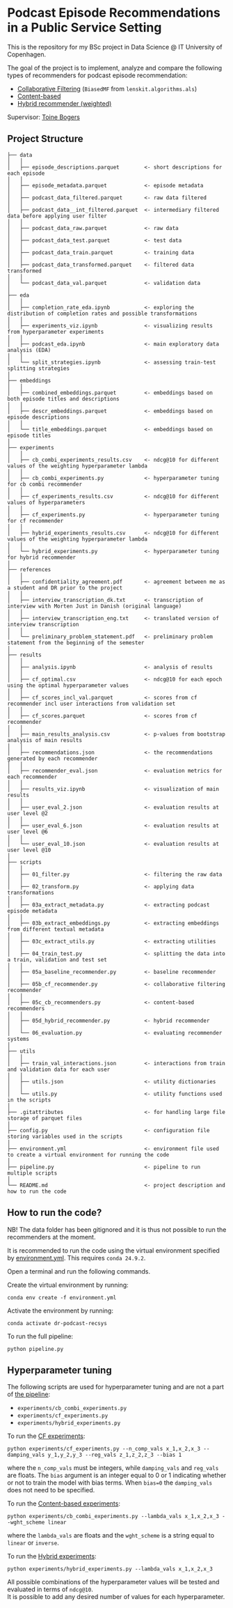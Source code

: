 # Podcast Episode Recommendations in a Public Service Setting
This is the repository for my BSc project in Data Science @ IT University of Copenhagen.  

The goal of the project is to implement, analyze and compare the following types of recommenders for podcast episode recommendation:
- [Collaborative Filtering](scripts/05b_cf_recommender.py) (`BiasedMF` from `lenskit.algorithms.als`)
- [Content-based](scripts/05c_cb_recommenders.py)
- [Hybrid recommender (weighted)](scripts/05d_hybrid_recommender.py)

Supervisor: [Toine Bogers](https://github.com/toinebogers)


## Project Structure
```
├── data   
│   │
│   ├── episode_descriptions.parquet        <- short descriptions for each episode
│   │
│   ├── episode_metadata.parquet            <- episode metadata
│   │
│   ├── podcast_data_filtered.parquet       <- raw data filtered
│   │
│   ├── podcast_data__int_filtered.parquet  <- intermediary filtered data before applying user filter
│   │
│   ├── podcast_data_raw.parquet            <- raw data
│   │
│   ├── podcast_data_test.parquet           <- test data
│   │
│   ├── podcast_data_train.parquet          <- training data
│   │
│   ├── podcast_data_transformed.parquet    <- filtered data transformed
│   │
│   └── podcast_data_val.parquet            <- validation data
│
├── eda                                   
│   │
│   ├── completion_rate_eda.ipynb           <- exploring the distribution of completion rates and possible transformations
│   │
│   ├── experiments_viz.ipynb               <- visualizing results from hyperparameter experiments
│   │
│   ├── podcast_eda.ipynb                   <- main exploratory data analysis (EDA)
│   │
│   └── split_strategies.ipynb              <- assessing train-test splitting strategies
│
├── embeddings                                   
│   │
│   ├── combined_embeddings.parquet         <- embeddings based on both episode titles and descriptions
│   │
│   ├── descr_embeddings.parquet            <- embeddings based on episode descriptions
│   │
│   └── title_embeddings.parquet            <- embeddings based on episode titles
│
├── experiments         
│   │
│   ├── cb_combi_experiments_results.csv    <- ndcg@10 for different values of the weighting hyperparameter lambda                    
│   │
│   ├── cb_combi_experiments.py             <- hyperparameter tuning for cb combi recommender
│   │
│   ├── cf_experiments_results.csv          <- ndcg@10 for different values of hyperparameters                    
│   │
│   ├── cf_experiments.py                   <- hyperparameter tuning for cf recommender
│   │
│   ├── hybrid_experiments_results.csv      <- ndcg@10 for different values of the weighting hyperparameter lambda
│   │
│   └── hybrid_experiments.py               <- hyperparameter tuning for hybrid recommender
│
├── references                                   
│   │
│   ├── confidentiality_agreement.pdf       <- agreement between me as a student and DR prior to the project 
│   │
│   ├── interview_transcription_dk.txt      <- transcription of interview with Morten Just in Danish (original language)
│   │
│   ├── interview_transcription_eng.txt     <- translated version of interview transcription
│   │
│   └── preliminary_problem_statement.pdf   <- preliminary problem statement from the beginning of the semester
│
├── results      
│   │
│   ├── analysis.ipynb                      <- analysis of results  
│   │
│   ├── cf_optimal.csv                      <- ndcg@10 for each epoch using the optimal hyperparameter values                           
│   │
│   ├── cf_scores_incl_val.parquet          <- scores from cf recommender incl user interactions from validation set
│   │
│   ├── cf_scores.parquet                   <- scores from cf recommender
│   │
│   ├── main_results_analysis.csv           <- p-values from bootstrap analysis of main results
│   │
│   ├── recommendations.json                <- the recommendations generated by each recommender
│   │
│   ├── recommender_eval.json               <- evaluation metrics for each recommender
│   │
│   ├── results_viz.ipynb                   <- visualization of main results
│   │
│   ├── user_eval_2.json                    <- evaluation results at user level @2
│   │
│   ├── user_eval_6.json                    <- evaluation results at user level @6
│   │
│   └── user_eval_10.json                   <- evaluation results at user level @10
│
├── scripts                             
│   │
│   ├── 01_filter.py                        <- filtering the raw data
│   │
│   ├── 02_transform.py                     <- applying data transformations
│   │
│   ├── 03a_extract_metadata.py             <- extracting podcast episode metadata
│   │
│   ├── 03b_extract_embeddings.py           <- extracting embeddings from different textual metadata
│   │
│   ├── 03c_extract_utils.py                <- extracting utilities
│   │
│   ├── 04_train_test.py                    <- splitting the data into a train, validation and test set
│   │
│   ├── 05a_baseline_recommender.py         <- baseline recommender
│   │
│   ├── 05b_cf_recommender.py               <- collaborative filtering recommender
│   │
│   ├── 05c_cb_recommenders.py              <- content-based recommenders
│   │
│   ├── 05d_hybrid_recommender.py           <- hybrid recommender
│   │
│   └── 06_evaluation.py                    <- evaluating recommender systems
│
├── utils  
│   │
│   ├── train_val_interactions.json         <- interactions from train and validation data for each user                        
│   │
│   ├── utils.json                          <- utility dictionaries
│   │
│   └── utils.py                            <- utility functions used in the scripts
│  
├── .gitattributes                          <- for handling large file storage of parquet files
│
├── config.py                               <- configuration file storing variables used in the scripts
│
├── environment.yml                         <- environment file used to create a virtual environment for running the code
│
├── pipeline.py                             <- pipeline to run multiple scripts
│  
└── README.md                               <- project description and how to run the code
```

## How to run the code?
NB! The data folder has been gitignored and it is thus not possible to run the recommenders at the moment. 

It is recommended to run the code using the virtual environment specified by [environment.yml](environment.yml). This requires `conda 24.9.2`.

Open a terminal and run the following commands.

Create the virtual environment by running:
```
conda env create -f environment.yml
``` 

Activate the environment by running:
```
conda activate dr-podcast-recsys
```

To run the full pipeline:
```
python pipeline.py
```

## Hyperparameter tuning
The following scripts are used for hyperparameter tuning and are not a part of [the pipeline](pipeline.py): 
- `experiments/cb_combi_experiments.py`
- `experiments/cf_experiments.py`
- `experiments/hybrid_experiments.py`

To run the [CF experiments](experiments/cf_experiments.py):
```
python experiments/cf_experiments.py --n_comp_vals x_1,x_2,x_3 --damping_vals y_1,y_2,y_3 --reg_vals z_1,z_2,z_3 --bias 1
```
where the `n_comp_vals` must be integers, while `damping_vals` and `reg_vals` are floats. The `bias` argument is an integer equal to 0 or 1 indicating whether or not to train the model with bias terms. When `bias=0` the `damping_vals` does not need to be specified. 

To run the [Content-based experiments](experiments/cb_combi_experiments.py):
```
python experiments/cb_combi_experiments.py --lambda_vals x_1,x_2,x_3 --wght_scheme linear
```
where the `lambda_vals` are floats and the `wght_scheme` is a string equal to `linear` or `inverse`.

To run the [Hybrid experiments](experiments/hybrid_experiments.py):
```
python experiments/hybrid_experiments.py --lambda_vals x_1,x_2,x_3 
```

All possible combinations of the hyperparameter values will be tested and evaluated in terms of `ndcg@10`.  
It is possible to add any desired number of values for each hyperparameter.